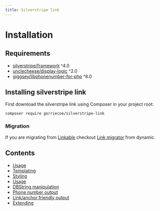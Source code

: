 ```yaml
---
title: Silverstripe link
---
```


# Installation

## Requirements

-   [silverstripe/framework](https://github.com/silverstripe/silverstripe-framework) ^4.0
-   [unclecheese/display-logic](https://github.com/unclecheese/silverstripe-display-logic) ^2.0
-   [giggsey/libphonenumber-for-php](https://github.com/giggsey/libphonenumber-for-php) ^8.0

## Installing silverstripe link

First download the silverstripe link using Composer in your project root:

```
composer require gorriecoe/silverstripe-link
```

### Migration

If you are migrating from [Linkable](https://github.com/sheadawson/silverstripe-linkable) checkout [Link migrator](https://github.com/dynamic/silverstripe-link-migrator) from dynamic.

## Contents

- [Usage](/usage)
- [Templating](/templating)
- [Styling](/styling)
- [Usage](/usage)
- [DBString manipulation](/string-manipulation)
- [Phone number output](/string-manipulation#phonefriendly)
- [Link/anchor friendly output](/string-manipulation#linkfriendly)
- [Extending](/extending)
